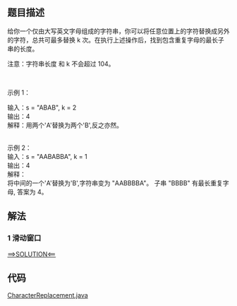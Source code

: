 ## 题目描述
给你一个仅由大写英文字母组成的字符串，你可以将任意位置上的字符替换成另外的字符，总共可最多替换 k 次。在执行上述操作后，找到包含重复字母的最长子串的长度。

注意：字符串长度 和 k 不会超过 104。

 

示例 1：

输入：s = "ABAB", k = 2
<br>输出：4
<br>解释：用两个'A'替换为两个'B',反之亦然。

<br>示例 2：
<br>输入：s = "AABABBA", k = 1
<br>输出：4
<br>解释：
<br>将中间的一个'A'替换为'B',字符串变为 "AABBBBA"。
子串 "BBBB" 有最长重复字母, 答案为 4。
## 解法
### 1 滑动窗口
[==>SOLUTION<==](https://leetcode-cn.com/problems/longest-repeating-character-replacement/==>SOLUTION<==/ti-huan-hou-de-zui-chang-zhong-fu-zi-fu-eaacp/)
## 代码
[CharacterReplacement.java](https://github.com/Marshal1996/LeetCode-Java/blob/master/src/slidewindow/CharacterReplacement.java)


